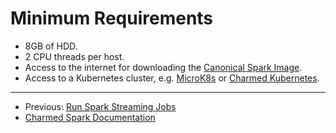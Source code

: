 # Minimum Requirements 

- 8GB of HDD.
- 2 CPU threads per host.
- Access to the internet for downloading the [Canonical Spark Image](https://github.com/canonical/charmed-spark-rock/pkgs/container/charmed-spark).
- Access to a Kubernetes cluster, e.g. [MicroK8s](https://microk8s.io/) or [Charmed Kubernetes](https://ubuntu.com/kubernetes/charmed-k8s).

***

* Previous: [Run Spark Streaming Jobs](/t/charmed-spark-how-to-run-a-spark-streaming-job/10880) 
* [Charmed Spark Documentation](https://discourse.charmhub.io/t/charmed-spark-documentation/8963)